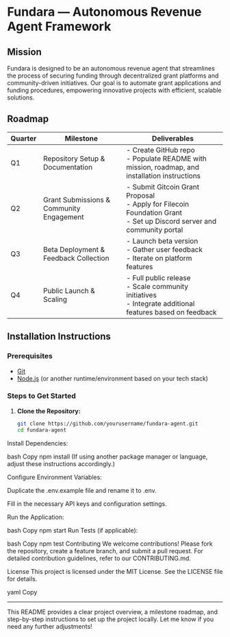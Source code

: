 # Fundara — Autonomous Revenue Agent Framework

## Mission
Fundara is designed to be an autonomous revenue agent that streamlines the process of securing funding through decentralized grant platforms and community-driven initiatives. Our goal is to automate grant applications and funding procedures, empowering innovative projects with efficient, scalable solutions.

## Roadmap
| Quarter | Milestone                                   | Deliverables                                                           |
|---------|---------------------------------------------|------------------------------------------------------------------------|
| Q1      | Repository Setup & Documentation            | - Create GitHub repo<br>- Populate README with mission, roadmap, and installation instructions |
| Q2      | Grant Submissions & Community Engagement      | - Submit Gitcoin Grant Proposal<br>- Apply for Filecoin Foundation Grant<br>- Set up Discord server and community portal |
| Q3      | Beta Deployment & Feedback Collection         | - Launch beta version<br>- Gather user feedback<br>- Iterate on platform features |
| Q4      | Public Launch & Scaling                       | - Full public release<br>- Scale community initiatives<br>- Integrate additional features based on feedback |

## Installation Instructions

### Prerequisites
- [Git](https://git-scm.com/)
- [Node.js](https://nodejs.org/) (or another runtime/environment based on your tech stack)

### Steps to Get Started
1. **Clone the Repository:**
   ```bash
   git clone https://github.com/yourusername/fundara-agent.git
   cd fundara-agent
Install Dependencies:

bash
Copy
npm install
(If using another package manager or language, adjust these instructions accordingly.)

Configure Environment Variables:

Duplicate the .env.example file and rename it to .env.

Fill in the necessary API keys and configuration settings.

Run the Application:

bash
Copy
npm start
Run Tests (if applicable):

bash
Copy
npm test
Contributing
We welcome contributions! Please fork the repository, create a feature branch, and submit a pull request. For detailed contribution guidelines, refer to our CONTRIBUTING.md.

License
This project is licensed under the MIT License. See the LICENSE file for details.

yaml
Copy

---

This README provides a clear project overview, a milestone roadmap, and step-by-step instructions to set up the project locally. Let me know if you need any further adjustments!
